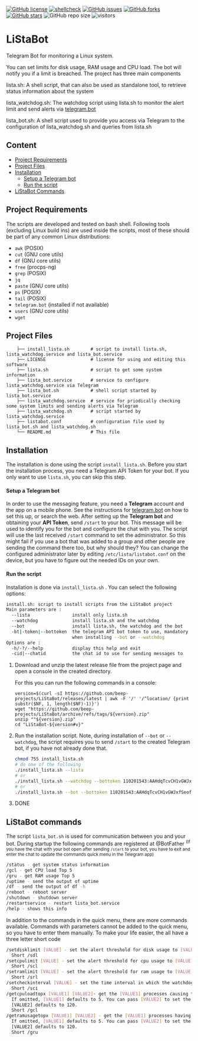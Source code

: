
[![GitHub license](https://img.shields.io/github/license/beep-projects/LiStaBot)](https://github.com/beep-projects/LiStaBot/blob/main/LICENSE) [![shellcheck](https://github.com/beep-projects/LiStaBot/actions/workflows/shellcheck.yml/badge.svg)](https://github.com/beep-projects/LiStaBot/actions/workflows/shellcheck.yml) [![GitHub issues](https://img.shields.io/github/issues/beep-projects/LiStaBot)](https://github.com/beep-projects/SystaPi/issues) [![GitHub forks](https://img.shields.io/github/forks/beep-projects/LiStaBot)](https://github.com/beep-projects/LiStaBot/network) [![GitHub stars](https://img.shields.io/github/stars/beep-projects/LiStaBot)](https://github.com/beep-projects/LiStaBot/stargazers) ![GitHub repo size](https://img.shields.io/github/repo-size/beep-projects/LiStaBot) ![visitors](https://visitor-badge.glitch.me/badge?page_id=beep-projects.LiStaBot)

# LiStaBot

Telegram Bot for monitoring a Linux system. 

You can set limits for disk usage, RAM usage and CPU load. The bot will notify you if a limit is breached. The project has three main components

lista.sh:
A shell script, that can also be used as standalone tool, to retrieve status information about the system

lista_watchdog.sh:
The watchdog script using lista.sh to monitor the alert limit and send alerts via [telegram.bot](https://github.com/beep-projects/telegram.bot)

lista_bot.sh:
A shell script used to provide you access via Telegram to the configuration of lista_watchdog.sh and queries from lista.sh

## Content

- [Project Requirements](#project-requirements)
- [Project Files](#project-files)
- [Installation](#installation)
  - [Setup a Telegram bot](#setup-a-telegram-bot)
  - [Run the script](#run-the-script)
- [LiStaBot Commands](#listabot-commands)

## <a name="project-requirements"/>Project Requirements

The scripts are developed and tested on bash shell. Following tools (excluding Linux build ins) are used inside the scripts, most of these should be part of any common Linux distributions:

- ```awk``` (POSIX)
- ```cut``` (GNU core utils)
- ```df``` (GNU core utils)
- ```free``` (procps-ng)
- ```grep``` (POSIX)
- ```jq```
- ```paste``` (GNU core utils)
- ```ps``` (POSIX)
- ```tail``` (POSIX)
- ```telegram.bot``` (installed if not available)
- ```users``` (GNU core utils)
- ```wget```


## <a name="project-files"/>Project Files
```
    ├── install_lista.sh        # script to install lista.sh, lista_watchdog.service and lista_bot.service
    ├── LICENSE                 # license for using and editing this software
    ├── lista.sh                # script to get some system information
    ├── lista_bot.service       # service to configure lista_watchdog.service via Telegram
    ├── lista_bot.sh            # shell script started by lista_bot.service
    ├── lista_watchdog.service  # service for priodically checking some system limits and sending alerts via Telegram 
    ├── lista_watchdog.sh       # script started by lista_watchdog.service
    ├── listabot.conf           # configuration file used by lista_bot.sh and lista_watchdog.sh
    └── README.md               # This file
```

## <a name="installation"/>Installation

The installation is done using the script ```install_lista.sh```. Before you start the installation process, you need a Telegram API Token for your bot. If you only want to use ```lista.sh```, you can skip this step.

#### <a name="setup-a-telegram-bot"/>Setup a Telegram bot

In order to use the messaging feature, you need a **Telegram** account and the app on a mobile phone. See the instructions for [telegram.bot](https://github.com/beep-projects/telegram.bot#usage) on how to set this up, or search the web. After setting up the **Telegram bot** and obtaining your **API Token**, send ```/start``` to your bot. This message will be used to identify you for the bot and configure the chat with you.
The script will use the last received ```/start``` command to set the  administrator. So this might fail if you use a bot that was added to a group and other people are sending the command there too, but why should they? You can change the configured administrator later by editing ```/etc/lista/listabot.conf``` on the device, but you have to figure out the needed IDs on your own.

#### <a name="run-the-script"/>Run the script

Installation is done via ```install_lista.sh``` . You can select the following options:

```bash
install.sh: script to install scripts from the LiStaBot project
Main parameters are :
  --lista                install only lista.sh
  --watchdog             install lista.sh and the watchdog
  --bot                  install lista.sh, the watchdog and the bot
  -bt|-token|--bottoken  the telegram API bot token to use, mandatory
                         when installing --bot or --watchdog
Options are :
  -h/-?/--help           display this help and exit
  -cid|--chatid          the chat id to use for sending messages to
```

1. Download and unzip the latest release file from the project page and open a console in the created directory. 
   
   For this you can run the following commands in a console:

   ```
   version=$(curl -sI https://github.com/beep-projects/LiStaBot/releases/latest | awk -F '/' '/^location/ {print  substr($NF, 1, length($NF)-1)}')
   wget "https://github.com/beep-projects/LiStaBot/archive/refs/tags/${version}.zip"
   unzip ""${version}.zip"
   cd "LiStaBot-${version#v}"
   ```
   
2. Run the installation script. Note, during installation of ```--bot``` or ```--watchdog```, the script requires you to send ```/start``` to the created Telegram bot, if you have not already done that.

   ```bash
   chmod 755 install_lista.sh
   # do one of the following
   ./install_lista.sh --lista
   # or
   ./install_lista.sh --watchdog --bottoken 110201543:AAHdqTcvCH1vGWJxfSeofSAs0K5PALDsaw
   # or
   ./install_lista.sh --bot --bottoken 110201543:AAHdqTcvCH1vGWJxfSeofSAs0K5PALDsaw
   ```

3. DONE

## <a name="listabot-commands" />LiStaBot commands

The script `lista_bot.sh` is used for communication between you and your bot. During startup the following commands are registered at @BotFather
<sup>(If you have the chat with your bot open after sending ```/start``` to your bot, you have to exit and enter the chat to update the commands quick menu in the Telegram app)</sup>

```bash
/status - get system status information
/gcl - get CPU load Top 5
/gru - get RAM usage Top 5
/uptime - send the output of uptime
/df - send the output of df -h
/reboot - reboot server
/shutdown - shutdown server
/restartservice - restart lista_bot.service
/help - shows this info
```

In addition to the commands in the quick menu, there are more commands available. Commands with parameters cannot be added to the quick menu, so you have to enter them manually. To make your life easier, the all have a three letter short code

```bash
/setdisklimit [VALUE] - set the alert threshold for disk usage to [VALUE] percent. Only integers allowed. 
  Short /sdl
/setcpulimit [VALUE] - set the alert threshold for cpu usage to [VALUE] percent. Only integers allowed.
  Short /scl
/setramlimit [VALUE] - set the alert threshold for ram usage to [VALUE] percent. Only integers allowed.
  Short /srl
/setcheckinterval [VALUE] - set the time interval in which the watchdog checks the limits to [VALUE] seconds.
  Short /sci
/getcpuloadtopx [VALUE1] [VALUE2]- get the [VALUE1] processes causing the highest CPU load. 
  If omitted, [VALUE1] defaults to 5. You can pass [VALUE2] to set the line width of the output.
  [VALUE2] defaults to 120.
  Short /gcl
/getramusagetopx [VALUE1] [VALUE2] - get the [VALUE1] processes having the highest RAM usage.
  If omitted, [VALUE1] defaults to 5. You can pass [VALUE2] to set the line width of the output.
  [VALUE2] defaults to 120.
  Short /gru
```

